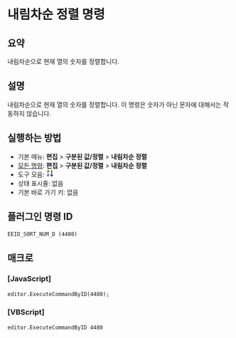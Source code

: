 # 내림차순 정렬 명령

## 요약

내림차순으로 현재 열의 숫자를 정렬합니다.

## 설명

내림차순으로 현재 열의 숫자를 정렬합니다.
이 명령은 숫자가 아닌 문자에 대해서는 작동하지 않습니다.

## 실행하는 방법

- 기본 메뉴: **편집** \> **구분된 값/정렬** \> **내림차순 정렬**
- [모든 명령](../tools/all_commands): **편집** \> **구분된 값/정렬** \> **내림차순 정렬**
- 도구 모음: ![](../../images/sorting9-0.png)
- 상태 표시줄: 없음
- 기본 바로 가기 키: 없음

## 플러그인 명령 ID

```
EEID_SORT_NUM_D (4480)
```

## 매크로

### \[JavaScript\]

```
editor.ExecuteCommandByID(4480);
```

### \[VBScript\]

```
editor.ExecuteCommandByID 4480
```
